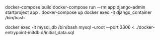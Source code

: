docker-compose build
docker-compose run --rm app django-admin startproject app .
docker-compose up
docker exec -it django_container /bin/bash


docker exec -it mysql_db /bin/bash
mysql -uroot --port 3306 < ./docker-entrypoint-initdb.d/initial_data.sql
